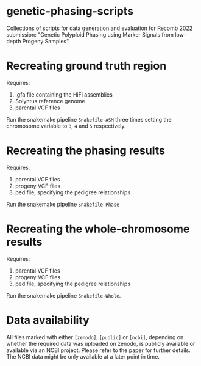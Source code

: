 # genetic-phasing-scripts
Collections of scripts for data generation and evaluation for Recomb 2022 submission: "Genetic Polyploid Phasing using Marker Signals from low-depth Progeny Samples"

# Recreating ground truth region

Requires:
1. .gfa file containing the HiFi assemblies
2. Solyntus reference genome
3. parental VCF files

Run the snakemake pipeline `Snakefile-ASM` three times setting the chromosome variable to `3`, `4` and `5` respectively.

# Recreating the phasing results

Requires:
1. parental VCF files
2. progeny VCF files
3. ped file, specifying the pedigree relationships

Run the snakemake pipeline `Snakefile-Phase` 

# Recreating the whole-chromosome results

Requires:
1. parental VCF files
2. progeny VCF files
3. ped file, specifying the pedigree relationships

Run the snakemake pipeline `Snakefile-Whole`.

# Data availability

All files marked with either `[zenodo]`, `[public]` or `[ncbi]`, depending on whether the required data was uploaded on zenodo, is publicly available or available via an NCBI project. Please refer to the paper for further details. The NCBI data might be only available at a later point in time.